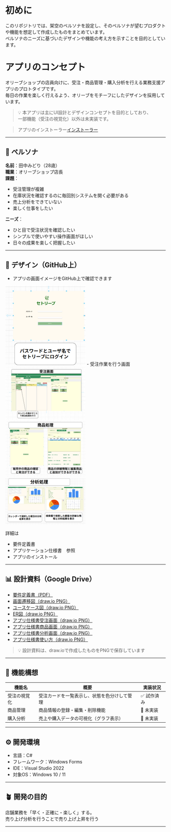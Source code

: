 # 初めに
このリポジトリでは、架空のペルソナを設定し、そのペルソナが望むプロダクトや機能を想定して作成したものをまとめています。  
ペルソナのニーズに基づいたデザインや機能の考え方を示すことを目的としています。
# アプリのコンセプト 

オリーブショップの店員向けに、受注・商品管理・購入分析を行える業務支援アプリのプロトタイプです。  
毎日の作業を楽しく行えるよう、オリーブをモチーフにしたデザインを採用しています。

> 💡 本アプリは主にUI設計とデザインコンセプトを目的としており、  
> 一部機能（受注の視覚化）以外は未実装です。

>アプリのインストーラー[インストーラー](setolive-ui-design/setolive-ui-design/innosetup-6.5.4.exe)

---

## 👤 ペルソナ
**名前**：田中みどり（28歳）  
**職業**：オリーブショップ店長  
**課題**：
- 受注管理が複雑
- 在庫状況を確認するのに毎回別システムを開く必要がある  
- 売上分析をできていない
- 楽しく仕事をしたい

**ニーズ**：
- ひと目で受注状況を確認したい  
- シンプルで使いやすい操作画面がほしい  
- 日々の成果を楽しく把握したい  

---

## 🌿 デザイン（GitHub上）
- アプリの画面イメージをGitHub上で確認できます
<img src="setolive-ui-design/setolive-ui-design/images/スクリーンショット 2025-10-26 123410.png" alt="ログイン画面" width="50%">
- 受注作業を行う画面
<img src="setolive-ui-design/setolive-ui-design/images/スクリーンショット%202025-10-26%20123151.png" alt="ダッシュボード画面" width="50%">
<img src="setolive-ui-design/setolive-ui-design/images/スクリーンショット 2025-10-26 123159.png" alt="商品詳細画面" width="50%">
<img src="setolive-ui-design/setolive-ui-design/images/スクリーンショット 2025-10-26 123300.png" alt="分析画面" width="50%">


詳細は
- 要件定義書
- アプリケーション仕様書　参照
- アプリのインストール
---

## 📊 設計資料（Google Drive）
- [要件定義書（PDF）](setolive-ui-design/setolive-ui-design/要件定義修正.md)  
- [画面遷移図（draw.io PNG）](setolive-ui-design/setolive-ui-design/images/画面遷移図ファイル%20(2).drawio.png)  
- [ユースケース図（draw.io PNG）](setolive-ui-design/setolive-ui-design/images/ユースケース図ファイル.drawio.png)  
- [ER図（draw.io PNG）](setolive-ui-design/setolive-ui-design/images/ER図ファイル.drawio.png)
- [アプリ仕様書受注画面（draw.io PNG）](setolive-ui-design/setolive-ui-design/images/アプリ仕様書受注画面(3)-ページ1.drawio.png)
- [アプリ仕様書商品画面（draw.io PNG）](setolive-ui-design/setolive-ui-design/images/アプリ仕様書syou-ページ4.drawio.png)
- [アプリ仕様書分析画面（draw.io PNG）](setolive-ui-design/setolive-ui-design/images/アプリ仕様書分析(3)-ページ5.drawio.png)
- [アプリ仕様書使い方（draw.io PNG）](setolive-ui-design/setolive-ui-design/images/アプリ仕様書使い方-ページ6.drawio.png)
> 💡 設計資料は、draw.ioで作成したものをPNGで保存しています

---

## 🧩 機能構想

| 機能名 | 概要 | 実装状況 |
|--------|------|-----------|
| 受注の視覚化 | 受注カードを一覧表示し、状態を色分けして管理 | ✅ 試作済み |
| 商品管理 | 商品情報の登録・編集・削除機能 | 🔸 未実装 |
| 購入分析 | 売上や購入データの可視化（グラフ表示） | 🔸 未実装 |

---

## ⚙️ 開発環境
- 言語：C#  
- フレームワーク：Windows Forms  
- IDE：Visual Studio 2022  
- 対象OS：Windows 10 / 11  

---

## 🪴 開発の目的
店舗業務を「早く・正確に・楽しく」する。  
売り上げ分析を行うことで売り上げ上昇を行う

---



